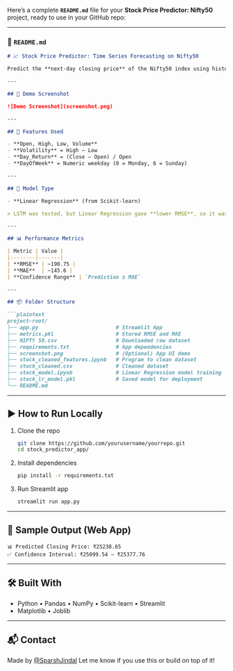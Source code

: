 Here’s a complete **`README.md`** file for your **Stock Price Predictor: Nifty50** project, ready to use in your GitHub repo:

---

### 📁 `README.md`

````markdown
# 📈 Stock Price Predictor: Time Series Forecasting on Nifty50

Predict the **next-day closing price** of the Nifty50 index using historical data and a trained Linear Regression model — all deployed in a Streamlit web app.

---

## 🚀 Demo Screenshot

![Demo Screenshot](screenshot.png)

---

## 🧠 Features Used

- **Open, High, Low, Volume**
- **Volatility** = High – Low  
- **Day_Return** = (Close – Open) / Open  
- **DayOfWeek** = Numeric weekday (0 = Monday, 6 = Sunday)

---

## 🧪 Model Type

- **Linear Regression** (from Scikit-learn)

> LSTM was tested, but Linear Regression gave **lower RMSE**, so it was selected as the final model.

---

## 📊 Performance Metrics

| Metric | Value |
|--------|-------|
| **RMSE** | ~190.75 |
| **MAE**  | ~145.6 |
| **Confidence Range** | `Prediction ± MAE`

---

## 📦 Folder Structure

```plaintext
project-root/
├── app.py                         # Streamlit App
├── metrics.pkl                    # Stored RMSE and MAE
├── NIFTY 50.csv                   # Downloaded raw dataset
├── requirements.txt               # App dependencies
├── screenshot.png                 # (Optional) App UI demo
├── stock_cleaned_features.ipynb   # Program to clean dataset
├── stock_cleaned.csv              # Cleaned dataset
├── stock_model.ipynb              # Linear Regression model training
├── stock_lr_model.pkl             # Saved model for deployment
└── README.md
````

---

## ▶️ How to Run Locally

1. Clone the repo

   ```bash
   git clone https://github.com/yourusername/yourrepo.git
   cd stock_predictor_app/
   ```

2. Install dependencies

   ```bash
   pip install -r requirements.txt
   ```

3. Run Streamlit app

   ```bash
   streamlit run app.py
   ```

---

## 🧪 Sample Output (Web App)

```
📊 Predicted Closing Price: ₹25238.65
✅ Confidence Interval: ₹25099.54 – ₹25377.76
```

---

## 🛠 Built With

* Python • Pandas • NumPy • Scikit-learn • Streamlit
* Matplotlib • Joblib

---

## 📬 Contact

Made by [@SparshJindal](https://github.com/BakaLuffy04)
Let me know if you use this or build on top of it!

```